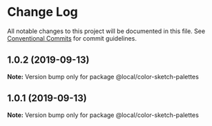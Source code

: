 # Change Log

All notable changes to this project will be documented in this file.
See [Conventional Commits](https://conventionalcommits.org) for commit guidelines.

## 1.0.2 (2019-09-13)

**Note:** Version bump only for package @local/color-sketch-palettes





## 1.0.1 (2019-09-13)

**Note:** Version bump only for package @local/color-sketch-palettes
